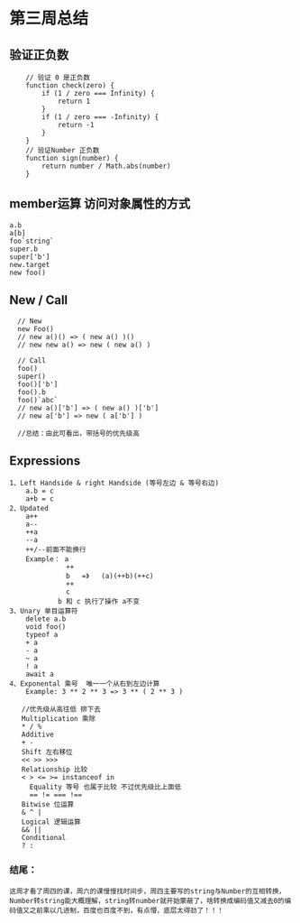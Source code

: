 # 第三周总结
## 验证正负数
```
	// 验证 0 是正负数 
    function check(zero) {
        if (1 / zero === Infinity) {
            return 1
        }
        if (1 / zero === -Infinity) {
            return -1
        }
    }
    // 验证Number 正负数
    function sign(number) {
        return number / Math.abs(number)
    }
```
## member运算 访问对象属性的方式
```
a.b
a[b]
foo`string`
super.b
super['b']
new.target
new foo()
```
## New / Call
```
  // New
  new Foo()
  // new a()() => ( new a() )()
  // new new a() => new ( new a() )
  
  // Call
  foo()
  super()
  foo()['b']
  foo().b
  foo()`abc`
  // new a()['b'] => ( new a() )['b']
  // new a['b'] => new ( a['b'] )
  
  //总结：由此可看出，带括号的优先级高
```

## Expressions
```
1、Left Handside & right Handside (等号左边 & 等号右边)
	a.b = c
	a+b = c
2、Updated
	a++
	a--
	++a
	--a
	++/--前面不能换行
	Example： a
			  ++
			  b   =》   (a)(++b)(++c)
			  ++
			  c
			b 和 c 执行了操作 a不变
3、Unary 单目运算符
	delete a.b
	void foo()
	typeof a
	+ a
	- a
	~ a
	! a
	await a
4、Exponental 乘号  唯一一个从右到左边计算
	Example: 3 ** 2 ** 3 => 3 ** ( 2 ** 3 )
   
   //优先级从高往低 排下去
   Multiplication 乘除
   * / %
   Additive
   + -
   Shift 左右移位
   << >> >>>
   Relationship 比较
   < > <= >= instanceof in 
     Equality 等号 也属于比较 不过优先级比上面低
     == != === !==
   Bitwise 位运算
   & ^ |
   Logical 逻辑运算
   && ||
   Conditional
   ? :
```

### 结尾：
	这周才看了周四的课，周六的课慢慢找时间步，周四主要写的string与Number的互相转换，Number转string能大概理解，string转number就开始蒙蔽了，啥转换成编码值又减去0的编码值又之前乘以几进制，百度也百度不到，有点懵，底层太得劲了！！！